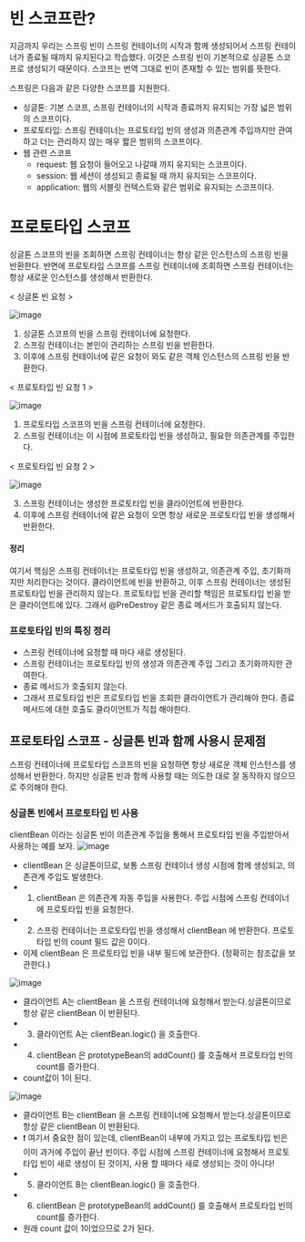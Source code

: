 # 빈 스코프란?
지금까지 우리는 스프링 빈이 스프링 컨테이너의 시작과 함께 생성되어서 스프링 컨테이너가 종료될 때까지 유지된다고 학습했다. 이것은 스프링 빈이 기본적으로 싱글톤 스코프로 생성되기 때문이다. 스코프는 번역 그대로 빈이 존재할 수 있는 범위를 뜻한다.

스프링은 다음과 같은 다양한 스코프를 지원한다.
* 싱글톤: 기본 스코프, 스프링 컨테이너의 시작과 종료까지 유지되는 가장 넓은 범위의 스코프이다.
* 프로토타입: 스프링 컨테이너는 프로토타입 빈의 생성과 의존관계 주입까지만 관여하고 더는 관리하지 않는 매우 짧은 범위의 스코프이다.
* 웹 관련 스코프
  * request: 웹 요청이 들어오고 나갈때 까지 유지되는 스코프이다.
  * session: 웹 세션이 생성되고 종료될 때 까지 유지되는 스코프이다.
  * application: 웹의 서블릿 컨텍스트와 같은 범위로 유지되는 스코프이다.

# 프로토타입 스코프
싱글톤 스코프의 빈을 조회하면 스프링 컨테이너는 항상 같은 인스턴스의 스프링 빈을 반환한다. 반면에 프로토타입 스코프를 스프링 컨테이너에 조회하면 스프링 컨테이너는 항상 새로운 인스턴스를 생성해서 반환한다.

< 싱글톤 빈 요청 >

![image](https://user-images.githubusercontent.com/39439576/221358561-d43b9a98-e2aa-4d59-8a79-4bbefeb4edfa.png)
1. 싱글톤 스코프의 빈을 스프링 컨테이너에 요청한다.
2. 스프링 컨테이너는 본인이 관리하는 스프링 빈을 반환한다.
3. 이후에 스프링 컨테이너에 같은 요청이 와도 같은 객체 인스턴스의 스프링 빈을 반환한다.

< 프로토타입 빈 요청 1 >

![image](https://user-images.githubusercontent.com/39439576/221358639-f3d1b331-ff97-4573-b62e-66074c9c7ddf.png)
1. 프로토타입 스코프의 빈을 스프링 컨테이너에 요청한다.
2. 스프링 컨테이너는 이 시점에 프로토타입 빈을 생성하고, 필요한 의존관계를 주입한다.

< 프로토타입 빈 요청 2 >

![image](https://user-images.githubusercontent.com/39439576/221358668-ca843954-8b2e-4a74-893e-ac8de4780054.png)

3. 스프링 컨테이너는 생성한 프로토타입 빈을 클라이언트에 반환한다.
4. 이후에 스프링 컨테이너에 같은 요청이 오면 항상 새로운 프로토타입 빈을 생성해서 반환한다.

#### 정리
여기서 핵심은 스프링 컨테이너는 프로토타입 빈을 생성하고, 의존관계 주입, 초기화까지만 처리한다는 것이다. 클라이언트에 빈을 반환하고, 이후 스프링 컨테이너는 생성된 프로토타입 빈을 관리하지 않는다.
프로토타입 빈을 관리할 책임은 프로토타입 빈을 받은 클라이언트에 있다. 그래서 @PreDestroy 같은 종료 메서드가 호출되지 않는다.

### 프로토타입 빈의 특징 정리
* 스프링 컨테이너에 요청할 때 마다 새로 생성된다.
* 스프링 컨테이너는 프로토타입 빈의 생성과 의존관계 주입 그리고 초기화까지만 관여한다.
* 종료 메서드가 호출되지 않는다.
* 그래서 프로토타입 빈은 프로토타입 빈을 조회한 클라이언트가 관리해야 한다. 종료 메서드에 대한 호출도 클라이언트가 직접 해야한다.

## 프로토타입 스코프 - 싱글톤 빈과 함께 사용시 문제점
스프링 컨테이너에 프로토타입 스코프의 빈을 요청하면 항상 새로운 객체 인스턴스를 생성해서 반환한다.
하지만 싱글톤 빈과 함께 사용할 때는 의도한 대로 잘 동작하지 않으므로 주의해야 한다.

### 싱글톤 빈에서 프로토타입 빈 사용
clientBean 이라는 싱글톤 빈이 의존관계 주입을 통해서 프로토타입 빈을 주입받아서 사용하는 예를 보자.
![image](https://user-images.githubusercontent.com/39439576/221358882-bb1857e0-b66f-43f8-a693-b049f31159b9.png)

* clientBean 은 싱글톤이므로, 보통 스프링 컨테이너 생성 시점에 함께 생성되고, 의존관계 주입도 발생한다.
* 1. clientBean 은 의존관계 자동 주입을 사용한다. 주입 시점에 스프링 컨테이너에 프로토타입 빈을 요청한다.
* 2. 스프링 컨테이너는 프로토타입 빈을 생성해서 clientBean 에 반환한다. 프로토타입 빈의 count 필드 값은 0이다.
* 이제 clientBean 은 프로토타입 빈을 내부 필드에 보관한다. (정확히는 참조값을 보관한다.)

![image](https://user-images.githubusercontent.com/39439576/221358951-c6702424-b1b3-4d0b-87ff-2080d33c05bf.png)
* 클라이언트 A는 clientBean 을 스프링 컨테이너에 요청해서 받는다.싱글톤이므로 항상 같은 clientBean 이 반환된다.
* 3. 클라이언트 A는 clientBean.logic() 을 호출한다.
* 4. clientBean 은 prototypeBean의 addCount() 를 호출해서 프로토타입 빈의 count를 증가한다.
* count값이 1이 된다.

![image](https://user-images.githubusercontent.com/39439576/221359007-12380e41-c8a7-4c0f-9ddc-04b040db92df.png)
* 클라이언트 B는 clientBean 을 스프링 컨테이너에 요청해서 받는다.싱글톤이므로 항상 같은 clientBean 이 반환된다.
* :exclamation: 여기서 중요한 점이 있는데, clientBean이 내부에 가지고 있는 프로토타입 빈은 이미 과거에 주입이 끝난 빈이다. 주입 시점에 스프링 컨테이너에 요청해서 프로토타입 빈이 새로 생성이 된 것이지, 사용 할 때마다
새로 생성되는 것이 아니다!
* 5. 클라이언트 B는 clientBean.logic() 을 호출한다.
* 6. clientBean 은 prototypeBean의 addCount() 를 호출해서 프로토타입 빈의 count를 증가한다.
* 원래 count 값이 1이었으므로 2가 된다.
